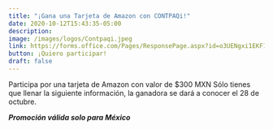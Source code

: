 ```yaml
---
title: "¡Gana una Tarjeta de Amazon con CONTPAQi!"
date: 2020-10-12T15:43:35-05:00
description: 
image: /images/logos/Contpaqi.jpeg
link: https://forms.office.com/Pages/ResponsePage.aspx?id=o3UENgxi1EKF1I6ER-daIBSxCP05XhlDn5FektUBwq9UNjNPV0I3NzBHQjdLTVRNUk02SVg3WTJXRS4u
button: ¡Quiero participar!
draft: false
---
```


Participa por una tarjeta de Amazon con valor de $300 MXN
Sólo tienes que llenar la siguiente información, la ganadora se dará a conocer el 28 de octubre.

***Promoción válida solo para México***
